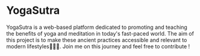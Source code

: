# YogaSutra
YogaSutra is a web-based platform dedicated to promoting and teaching the benefits of yoga and meditation in today's fast-paced world. The aim of this project is to make these ancient practices accessible and relevant to modern lifestyles🌺🧘‍♀️. Join me on this journey and feel free to contribute !
